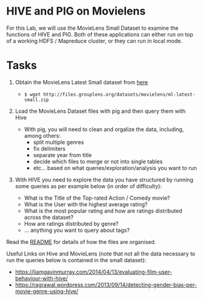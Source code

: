 # HIVE and PIG on Movielens

For this Lab, we will use the MovieLens Small Dataset to examine the functions
of HIVE and PIG. Both of these applications can either run on top of a working
HDFS / Mapreduce cluster, or they can run in local mode.

# Tasks

1. Obtain the MovieLens Latest Small dataset from [here](http://grouplens.org/datasets/movielens/)
   * `$ wget http://files.grouplens.org/datasets/movielens/ml-latest-small.zip`

2. Load the MovieLens Dataset files with pig and then query them with Hive
   * With pig, you will need to clean and orgalize the data, including, among others:
        * split multiple genres
        * fix delimiters
        * separate year from title
        * decide which files to merge or not into single tables
        * etc... based on what queries/exploration/analysis you want to run
3. With HIVE you need to explore the data you have structured by running some queries as per example below (in order of difficulty):
    * What is the Title of the Top-rated Action / Comedy movie?
    * What is the User with the highest average rating?
    * What is the most popular rating and how are ratings distributed across the dataset?
    * How are ratings distributed by genre?
    * ... anything you want to query about tags?

Read the [README](http://files.grouplens.org/datasets/movielens/ml-latest-small-README.html) for details of how the files are organised.

Useful Links on Hive and MovieLens (note that not all the data necessary to run the queries below is contained in the small dataset):
* https://liamgavinmurray.com/2014/04/13/evaluating-film-user-behaviour-with-hive/
* https://ragrawal.wordpress.com/2013/09/14/detecting-gender-bias-per-movie-genre-using-hive/


